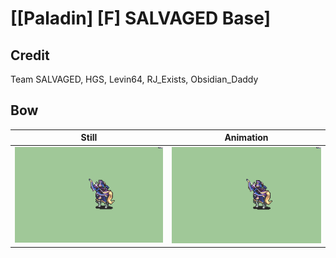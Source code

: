 # [\[Paladin\] \[F\] SALVAGED Base]

## Credit

Team SALVAGED, HGS, Levin64, RJ_Exists, Obsidian_Daddy
	
## Bow

| Still | Animation |
| :---: | :-------: |
| ![Bow still](./Bow_000.png) | ![Bow animation](./Bow.gif) |

